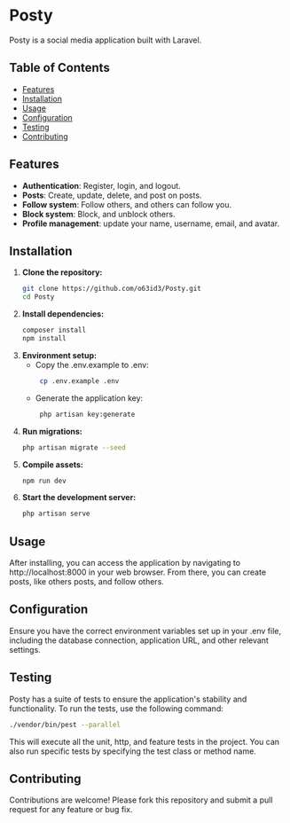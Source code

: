 # Posty

Posty is a social media application built with Laravel.

## Table of Contents

- [Features](#features)
- [Installation](#installation)
- [Usage](#usage)
- [Configuration](#configuration)
- [Testing](#testing)
- [Contributing](#contributing)

## Features

- **Authentication**: Register, login, and logout.
- **Posts**: Create, update, delete, and post on posts.
- **Follow system**: Follow others, and others can follow you.
- **Block system**: Block, and unblock others.
- **Profile management**: update your name, username, email, and avatar.

## Installation

1. **Clone the repository:**
   ```bash
   git clone https://github.com/o63id3/Posty.git
   cd Posty
   
2. **Install dependencies:**
    ```bash
    composer install
    npm install

3. **Environment setup:**
    - Copy the .env.example to .env:
       ```bash
        cp .env.example .env
   - Generate the application key:
      ```bash
       php artisan key:generate

4. **Run migrations:**
    ```bash
   php artisan migrate --seed
   
5. **Compile assets:**
   ```bash
   npm run dev

6. **Start the development server:**
    ```bash
    php artisan serve

## Usage

After installing, you can access the application by navigating to http://localhost:8000 in your web browser. From there, you can create posts, like others posts, and follow others.

## Configuration

Ensure you have the correct environment variables set up in your .env file, including the database connection, application URL, and other relevant settings.

## Testing

Posty has a suite of tests to ensure the application's stability and functionality. To run the tests, use the following command:
```bash
./vendor/bin/pest --parallel
   ```
This will execute all the unit, http, and feature tests in the project. You can also run specific tests by specifying the test class or method name.

## Contributing

Contributions are welcome! Please fork this repository and submit a pull request for any feature or bug fix.

